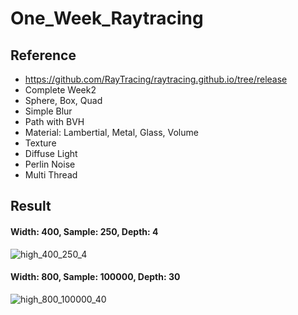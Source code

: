 # One_Week_Raytracing

## Reference
- https://github.com/RayTracing/raytracing.github.io/tree/release
- Complete Week2
- Sphere, Box, Quad
- Simple Blur
- Path with BVH
- Material: Lambertial, Metal, Glass, Volume
- Texture
- Diffuse Light
- Perlin Noise
- Multi Thread

## Result
#### Width: 400, Sample: 250, Depth: 4
![high_400_250_4](https://github.com/user-attachments/assets/31a54016-4100-4d9d-af6f-1543bb9ea5f4)

#### Width: 800, Sample: 100000, Depth: 30
![high_800_100000_40](https://github.com/user-attachments/assets/43ebd728-2f53-40a4-9824-dd24382326d3)

